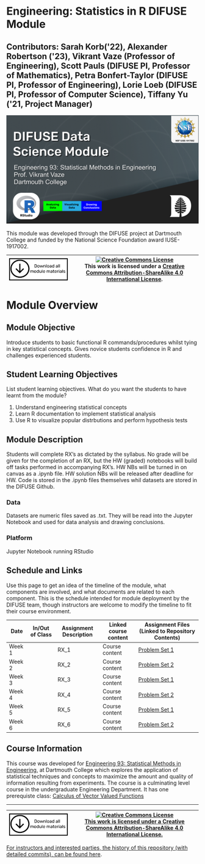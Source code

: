 # Engineering: Statistics in R DIFUSE Module 

## Contributors: Sarah Korb('22), Alexander Robertson ('23), Vikrant Vaze (Professor of Engineering), Scott Pauls (DIFUSE PI, Professor of Mathematics), Petra Bonfert-Taylor (DIFUSE PI, Professor of Engineering), Lorie Loeb (DIFUSE PI, Professor of Computer Science), Tiffany Yu ('21, Project Manager)


![DIFUSE Data Science Module.  Engineering 93: Statistical Methods in Engineering.  Professor Vikrant Vaze, Dartmouth College.  Funded by NSF IUSE1917002](repository-assets/DIFUSE_ENGS93_splash.png)

This module was developed through the DIFUSE project at Dartmouth College and funded by the National Science Foundation award IUSE-1917002.


| <a href="https://github.com/difuse-dartmouth/engineering-statistics-in-R/archive/refs/heads/main.zip"><img src="https://github.com/difuse-dartmouth/.github/blob/main/profile/images/download-all.png" alt="Download the entire module" align="center" style="width: 4in;"></a>| <a rel="license" href="http://creativecommons.org/licenses/by-sa/4.0/"><img alt="Creative Commons License" style="width=2in" src="https://i.creativecommons.org/l/by-sa/4.0/88x31.png" /><br></a>This work is licensed under a <a rel="license" href="http://creativecommons.org/licenses/by-sa/4.0/">Creative Commons Attribution-ShareAlike 4.0 International License</a>. |
|---------|----------|


# Module Overview
## Module Objective 
Introduce students to basic functional R commands/procedures whilst tying in key statistical concepts. Gives novice students confidence in R and challenges experienced students.


## Student Learning Objectives
List student learning objectives. What do you want the students to have learnt from the module?
1. Understand engineering statistical concepts 
2. Learn R documentation to implement statistical analysis
3. Use R to visualize popular distrbutions and perform hypothesis tests

## Module Description
Students will complete RX’s as dictated by the syllabus. No grade will be given for the completion of an RX, but the HW (graded) notebooks will build off tasks performed in accompanying RX’s. HW NBs will be turned in on canvas as a .ipynb file. HW solution NBs will be released after deadline for HW. Code is stored in the .ipynb files themselves whil datasets are stored in the DIFUSE Github.

### Data
Datasets are numeric files saved as .txt. They will be read into the Jupyter Notebook and used for data analysis and drawing conclusions. 

### Platform
Jupyter Notebook running RStudio

## Schedule and Links
Use this page to get an idea of the timeline of the module, what components are involved, and what documents are related to each component. This is the schedule intended for module deployment by the DIFUSE team, though instructors are welcome to modify the timeline to fit their course environment.

| Date      |  In/Out of Class | Assignment Description                     | Linked course content                                    | Assignment Files (Linked to Repository Contents) |
|------------------|-----------------|--------------------------------------------------|-------------------------------------------------|--------------------------------------------------|
| Week 1 |  | RX_1  | Course content|[Problem Set 1](completed_module/components/assignment1/) |
| Week 2 |  | RX_2 | 	Course content |[Problem Set 2](completed_module/public/components/assignment2/) |
| Week 3 |  | RX_3  | Course content|[Problem Set 1](completed_module/components/assignment1/) |
| Week 4 |  | RX_4 | 	Course content |[Problem Set 2](completed_module/public/components/assignment2/) |
| Week 5 |  | RX_5  | Course content|[Problem Set 1](completed_module/components/assignment1/) |
| Week 6 |  | RX_6 | 	Course content |[Problem Set 2](completed_module/public/components/assignment2/) |

## Course Information
This course was developed for <a href="http://dartmouth.smartcatalogiq.com/current/orc/Departments-Programs-Undergraduate/Engineering-Sciences/ENGS-Engineering-Sciences-Undergraduate/ENGS-93">Engineering 93: Statistical Methods in Engineering</a>, at Dartmouth College which explores the application of statistical techniques and concepts to maximize the amount and quality of information resulting from experiments. The course is a culminating level course in the undergraduate Engineering Department. It has one prerequiste class: <a href="http://dartmouth.smartcatalogiq.com/current/orc/Departments-Programs-Undergraduate/Mathematics/MATH-Mathematics-Undergraduate/MATH-13">Calculus of Vector Valued Functions

---

| <a href="https://github.com/difuse-dartmouth/engineering-statistics-in-R/archive/refs/heads/main.zip"><img src="https://github.com/difuse-dartmouth/.github/blob/main/profile/images/download-all.png" alt="Download the entire module" align="center" style="width: 4in;"></a>| <a rel="license" href="http://creativecommons.org/licenses/by-sa/4.0/"><img alt="Creative Commons License" style="width=2in" src="https://i.creativecommons.org/l/by-sa/4.0/88x31.png" /><br></a>This work is licensed under a <a rel="license" href="http://creativecommons.org/licenses/by-sa/4.0/">Creative Commons Attribution-ShareAlike 4.0 International License</a>. |
|---------|----------|

For instructors and interested parties, the history of this repository (with detailed commits), can be found [here](https://github.com/difuse-dartmouth/engineering-statistics-in-R/commits/main/).
